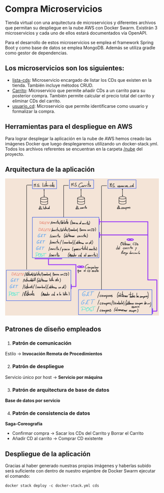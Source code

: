 # Compra Microservicios
 Tienda virtual con una arquitectura de microservicios y diferentes archivos que permitan su despliegue en la nube AWS con Docker Swarm. Existirán 3 microservicios y cada uno de ellos estará documentados vía OpenAPI.
 
 Para el desarrollo de estos microservicios se emplea el framework Spring Boot y como base de datos se emplea MongoDB. Además se utiliza gradle como gestor de dependencias.
## Los microservicios son los siguientes:
 * [lista-cds](https://github.com/campos748/compraMicroservicios/tree/main/lista-cds): Microservicio encargado de listar los CDs que existen en la tienda. También incluye métodos CRUD. 
 * [Carrito](https://github.com/campos748/compraMicroservicios/tree/main/Carrito): Microservicio que permite añadir CDs a un carrito para su posterior compra. También permite calcular el precio total del carrito y eliminar CDs del carrito.
 * [usuario_cd](https://github.com/campos748/compraMicroservicios/tree/main/usuarios_cd): Microservicio que permite identificarse como usuario y formalizar la compra.
 
## Herramientas para el despliegue en AWS
Para lograr desplegar la aplicación en la nube de AWS hemos creado las imágenes Docker que luego desplegaremos utilizando un docker-stack.yml. Todos los archivos referentes se encuentran en la carpeta [/nube](https://github.com/campos748/compraMicroservicios/tree/main/nube) del proyecto.

## Arquitectura de la aplicación
![Arquitectura de la aplicación](/0_imagenes/Arquitectura.jpg)

## Patrones de diseño empleados

1. ### Patrón de comunicación
Estilo → **Invocación Remota de Procedimientos**

2. ### Patrón de despliegue
Servicio único por host → **Servicio por máquina**

3. ### Patrón de arquitectura de base de datos
**Base de datos por servicio**

4. ### Patrón de consistencia de datos
**Saga-Coreografía**

* Confirmar compra → Sacar los CDs del Carrito y Borrar el Carrito
* Añadir CD al carrito → Comprar CD existente

## Despliegue de la aplicación
Gracias al haber generado nuestras propias imágenes y haberlas subido será suficiente con dentro de nuestro enjambre de Docker Swarm ejecutar el comando:
```
docker stack deploy -c docker-stack.yml cds
```
